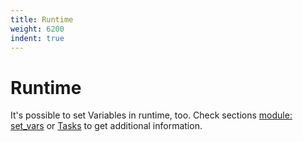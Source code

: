 ```yaml
---
title: Runtime
weight: 6200
indent: true
---
```


# Runtime

It's possible to set Variables in runtime, too. Check sections [module: set_vars](./set_vars.html)
or [Tasks](./tasks.html) to get additional information.
